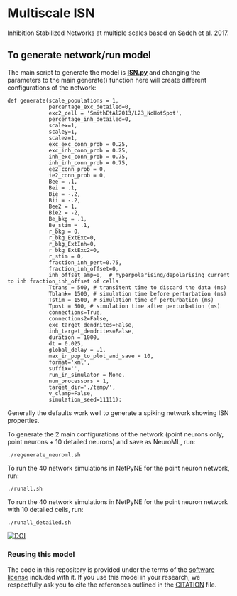 # Multiscale ISN

Inhibition Stabilized Networks at multiple scales based on Sadeh et al. 2017. 

## To generate network/run model

The main script to generate the model is **[ISN.py](ISN.py)** and changing the parameters to the main 
generate() function here will create different configurations of the network:
```
def generate(scale_populations = 1,
             percentage_exc_detailed=0,
             exc2_cell = 'SmithEtAl2013/L23_NoHotSpot',
             percentage_inh_detailed=0,
             scalex=1,
             scaley=1,
             scalez=1,
             exc_exc_conn_prob = 0.25,
             exc_inh_conn_prob = 0.25,
             inh_exc_conn_prob = 0.75,
             inh_inh_conn_prob = 0.75,
             ee2_conn_prob = 0,
             ie2_conn_prob = 0,
             Bee = .1,
             Bei = .1,
             Bie = -.2,
             Bii = -.2,
             Bee2 = 1,
             Bie2 = -2,
             Be_bkg = .1,
             Be_stim = .1,
             r_bkg = 0,
             r_bkg_ExtExc=0,
             r_bkg_ExtInh=0,
             r_bkg_ExtExc2=0,
             r_stim = 0,
             fraction_inh_pert=0.75,
             fraction_inh_offset=0,
             inh_offset_amp=0,  # hyperpolarising/depolarising current to inh fraction_inh_offset of cells 
             Ttrans = 500, # transitent time to discard the data (ms)
             Tblank= 1500, # simulation time before perturbation (ms)
             Tstim = 1500, # simulation time of perturbation (ms)
             Tpost = 500, # simulation time after perturbation (ms)
             connections=True,
             connections2=False,
             exc_target_dendrites=False,
             inh_target_dendrites=False,
             duration = 1000,
             dt = 0.025,
             global_delay = .1,
             max_in_pop_to_plot_and_save = 10,
             format='xml',
             suffix='',
             run_in_simulator = None,
             num_processors = 1,
             target_dir='./temp/',
             v_clamp=False,
             simulation_seed=11111):       
```

Generally the defaults work well to generate a spiking network showing ISN properties. 

To generate the 2 main configurations of the network (point neurons only, point neurons + 10 detailed neurons) and save as NeuroML, run:

    ./regenerate_neuroml.sh

To run the 40 network simulations in NetPyNE for the point neuron network, run:

    ./runall.sh

To run the 40 network simulations in NetPyNE for the point neuron network with 10 detailed cells, run:

    ./runall_detailed.sh



[![DOI](https://www.zenodo.org/badge/136594034.svg)](https://www.zenodo.org/badge/latestdoi/136594034)

### Reusing this model

The code in this repository is provided under the terms of the [software license](LICENSE) included with it. If you use this model in your research, we respectfully ask you to cite the references outlined in the [CITATION](CITATION.md) file.

